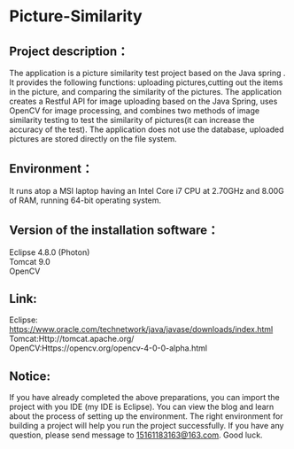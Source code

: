 # Picture-Similarity
## Project description：
The application is a picture similarity test project based on the Java spring . It provides the following functions: uploading pictures,cutting out the items in the picture, and comparing the similarity of the pictures. The application creates a Restful API for image uploading based on the Java Spring, uses OpenCV for image processing, and combines two methods of image similarity testing to test the similarity of pictures(it can increase the accuracy of the test). The application does not use the database, uploaded pictures are stored directly on the file system.
## Environment：
  It runs atop a MSI laptop having an Intel Core i7 CPU at 2.70GHz and 8.00G of RAM, running 64-bit operating system.
## Version of the installation software：
  Eclipse 4.8.0 (Photon)    
  Tomcat 9.0   
  OpenCV 
## Link:
  Eclipse: https://www.oracle.com/technetwork/java/javase/downloads/index.html     
  Tomcat:Http://tomcat.apache.org/     
  OpenCV:Https://opencv.org/opencv-4-0-0-alpha.html

## Notice:
If you have already completed the above preparations, you can import the project with you IDE (my IDE is Eclipse). You can view the blog  and learn about the process of setting up the environment. The right environment for building a project will help you run the project   successfully.
  If you have any question, please send message to 15161183163@163.com. Good luck.
